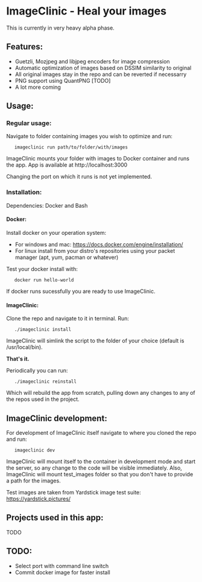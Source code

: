 # ImageClinic - Heal your images

This is currently in very heavy alpha phase.

## Features: 
- Guetzli, Mozjpeg and libjpeg encoders for image compression
- Automatic optimization of images based on DSSIM similarity to original
- All original images stay in the repo and can be reverted if necessarry 
- PNG support using QuantPNG [TODO]
- A lot more coming 


## Usage:

### Regular usage:

Navigate to folder containing images you wish to optimize and run:

       imageclinic run path/to/folder/with/images

ImageClinic mounts your folder with images to Docker container and runs the
app. App is available at http://localhost:3000

Changing the port on which it runs is not yet implemented.

### Installation:

Dependencies: Docker and Bash

#### Docker:

Install docker on your operation system:

- For windows and mac: https://docs.docker.com/engine/installation/
- For linux install from your distro's repositories using your packet manager
  (apt, yum, pacman or whatever)

Test your docker install with:

       docker run hello-world

If docker runs sucessfully you are ready to use ImageClinic.

#### ImageClinic:

Clone the repo and navigate to it in terminal. Run:

       ./imageclinic install

ImageClinic will simlink the script to the folder of your choice (default is
/usr/local/bin).

**That's it.**

Periodically you can run:

       ./imageclinic reinstall

Which will rebuild the app from scratch, pulling down any changes to any of the
repos used in the project.


## ImageClinic development:

For development of ImageClinic itself navigate to where you cloned the repo and
run:

       imageclinic dev

ImageClinic will mount itself to the container in development mode and start
the server, so any change to the code will be visible immediately.
Also, ImageClinic will mount test_images folder so that you don't have to
provide a path for the images. 

Test images are taken from Yardstick image test suite: https://yardstick.pictures/

## Projects used in this app:

TODO


## TODO: 
- Select port with command line switch
- Commit docker image for faster install

